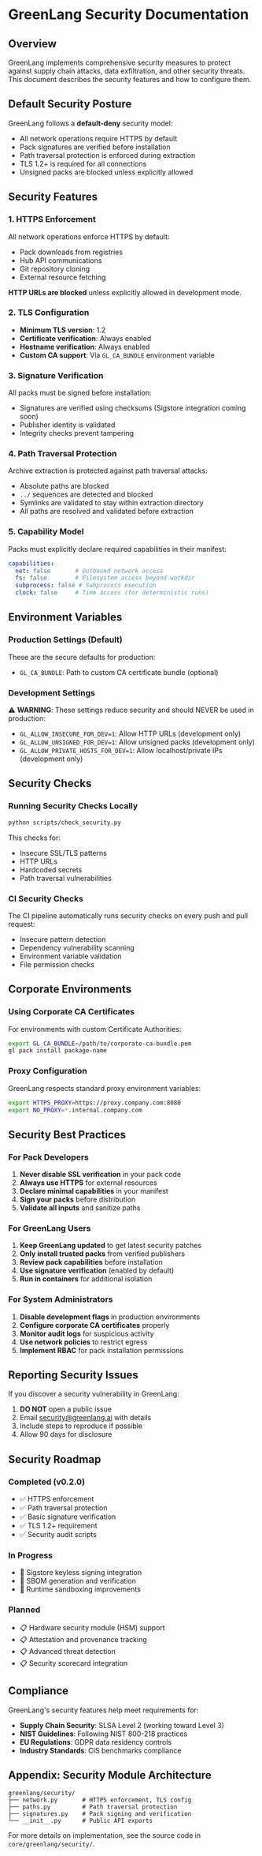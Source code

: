 # GreenLang Security Documentation

## Overview

GreenLang implements comprehensive security measures to protect against supply chain attacks, data exfiltration, and other security threats. This document describes the security features and how to configure them.

## Default Security Posture

GreenLang follows a **default-deny** security model:

- All network operations require HTTPS by default
- Pack signatures are verified before installation
- Path traversal protection is enforced during extraction
- TLS 1.2+ is required for all connections
- Unsigned packs are blocked unless explicitly allowed

## Security Features

### 1. HTTPS Enforcement

All network operations enforce HTTPS by default:

- Pack downloads from registries
- Hub API communications
- Git repository cloning
- External resource fetching

**HTTP URLs are blocked** unless explicitly allowed in development mode.

### 2. TLS Configuration

- **Minimum TLS version**: 1.2
- **Certificate verification**: Always enabled
- **Hostname verification**: Always enabled
- **Custom CA support**: Via `GL_CA_BUNDLE` environment variable

### 3. Signature Verification

All packs must be signed before installation:

- Signatures are verified using checksums (Sigstore integration coming soon)
- Publisher identity is validated
- Integrity checks prevent tampering

### 4. Path Traversal Protection

Archive extraction is protected against path traversal attacks:

- Absolute paths are blocked
- `../` sequences are detected and blocked
- Symlinks are validated to stay within extraction directory
- All paths are resolved and validated before extraction

### 5. Capability Model

Packs must explicitly declare required capabilities in their manifest:

```yaml
capabilities:
  net: false       # Outbound network access
  fs: false        # Filesystem access beyond workdir
  subprocess: false # Subprocess execution
  clock: false     # Time access (for deterministic runs)
```

## Environment Variables

### Production Settings (Default)

These are the secure defaults for production:

- `GL_CA_BUNDLE`: Path to custom CA certificate bundle (optional)

### Development Settings

⚠️ **WARNING**: These settings reduce security and should NEVER be used in production:

- `GL_ALLOW_INSECURE_FOR_DEV=1`: Allow HTTP URLs (development only)
- `GL_ALLOW_UNSIGNED_FOR_DEV=1`: Allow unsigned packs (development only)
- `GL_ALLOW_PRIVATE_HOSTS_FOR_DEV=1`: Allow localhost/private IPs (development only)

## Security Checks

### Running Security Checks Locally

```bash
python scripts/check_security.py
```

This checks for:
- Insecure SSL/TLS patterns
- HTTP URLs
- Hardcoded secrets
- Path traversal vulnerabilities

### CI Security Checks

The CI pipeline automatically runs security checks on every push and pull request:

- Insecure pattern detection
- Dependency vulnerability scanning
- Environment variable validation
- File permission checks

## Corporate Environments

### Using Corporate CA Certificates

For environments with custom Certificate Authorities:

```bash
export GL_CA_BUNDLE=/path/to/corporate-ca-bundle.pem
gl pack install package-name
```

### Proxy Configuration

GreenLang respects standard proxy environment variables:

```bash
export HTTPS_PROXY=https://proxy.company.com:8080
export NO_PROXY=*.internal.company.com
```

## Security Best Practices

### For Pack Developers

1. **Never disable SSL verification** in your pack code
2. **Always use HTTPS** for external resources
3. **Declare minimal capabilities** in your manifest
4. **Sign your packs** before distribution
5. **Validate all inputs** and sanitize paths

### For GreenLang Users

1. **Keep GreenLang updated** to get latest security patches
2. **Only install trusted packs** from verified publishers
3. **Review pack capabilities** before installation
4. **Use signature verification** (enabled by default)
5. **Run in containers** for additional isolation

### For System Administrators

1. **Disable development flags** in production environments
2. **Configure corporate CA certificates** properly
3. **Monitor audit logs** for suspicious activity
4. **Use network policies** to restrict egress
5. **Implement RBAC** for pack installation permissions

## Reporting Security Issues

If you discover a security vulnerability in GreenLang:

1. **DO NOT** open a public issue
2. Email security@greenlang.ai with details
3. Include steps to reproduce if possible
4. Allow 90 days for disclosure

## Security Roadmap

### Completed (v0.2.0)
- ✅ HTTPS enforcement
- ✅ Path traversal protection
- ✅ Basic signature verification
- ✅ TLS 1.2+ requirement
- ✅ Security audit scripts

### In Progress
- 🚧 Sigstore keyless signing integration
- 🚧 SBOM generation and verification
- 🚧 Runtime sandboxing improvements

### Planned
- 📋 Hardware security module (HSM) support
- 📋 Attestation and provenance tracking
- 📋 Advanced threat detection
- 📋 Security scorecard integration

## Compliance

GreenLang's security features help meet requirements for:

- **Supply Chain Security**: SLSA Level 2 (working toward Level 3)
- **NIST Guidelines**: Following NIST 800-218 practices
- **EU Regulations**: GDPR data residency controls
- **Industry Standards**: CIS benchmarks compliance

## Appendix: Security Module Architecture

```
greenlang/security/
├── network.py       # HTTPS enforcement, TLS config
├── paths.py         # Path traversal protection
├── signatures.py    # Pack signing and verification
└── __init__.py      # Public API exports
```

For more details on implementation, see the source code in `core/greenlang/security/`.